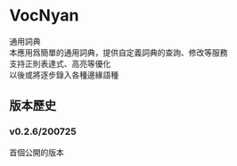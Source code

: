 # VocNyan  
通用詞典  
本應用爲簡單的通用詞典，提供自定義詞典的查詢、修改等服務  
支持正則表達式、高亮等優化  
以後或將逐步錄入各種邊緣語種  
  
## 版本歷史 ##  

### v0.2.6/200725  
首個公開的版本  